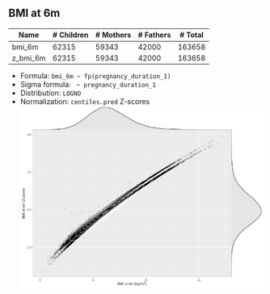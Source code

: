 ## BMI at 6m

| Name | # Children | # Mothers | # Fathers | # Total |
| ---- | ---------- | --------- | --------- | ------- |
| bmi_6m | 62315 | 59343 | 42000 | 163658 |
| z_bmi_6m | 62315 | 59343 | 42000 | 163658 |

- Formula: `bmi_6m ~ fp(pregnancy_duration_1)`
- Sigma formula: ` ~ pregnancy_duration_1`
- Distribution: `LOGNO`
- Normalization: `centiles.pred` Z-scores
![](plots/z_bmi_6m_vs_bmi_6m_child.png)


